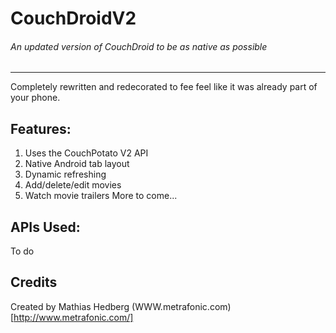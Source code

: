 # CouchDroidV2
###### An updated version of CouchDroid to be as native as possible
---
Completely rewritten and redecorated to fee feel like it was already part of your phone.

## Features:
1. Uses the CouchPotato V2 API
2. Native Android tab layout
3. Dynamic refreshing
4. Add/delete/edit movies
5. Watch movie trailers
More to come...

## APIs Used:
To do

## Credits
Created by Mathias Hedberg 
(WWW.metrafonic.com)[http://www.metrafonic.com/]